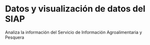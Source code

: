 # Datos y visualización de datos del SIAP

Analiza la información del Servicio de Información Agroalimentaria y Pesquera
